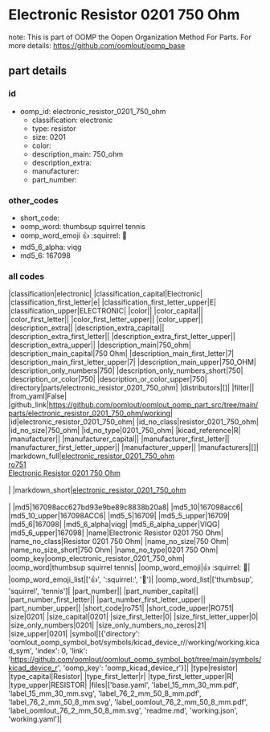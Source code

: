 # Electronic Resistor 0201 750 Ohm  

note: This is part of OOMP the Oopen Organization Method For Parts. For more details: https://github.com/oomlout/oomp_base

##  part details





### id
* oomp_id: electronic_resistor_0201_750_ohm
  * classification: electronic
  * type: resistor
  * size: 0201
  * color: 
  * description_main: 750_ohm
  * description_extra: 
  * manufacturer: 
  * part_number: 

### other_codes
* short_code: 
* oomp_word: thumbsup squirrel tennis
* oomp_word_emoji :thumbsup: :squirrel: :tennis:
* md5_6_alpha: viqg
* md5_6: 167098

### all codes 
|classification|electronic|
|classification_capital|Electronic|
|classification_first_letter|e|
|classification_first_letter_upper|E|
|classification_upper|ELECTRONIC|
|color||
|color_capital||
|color_first_letter||
|color_first_letter_upper||
|color_upper||
|description_extra||
|description_extra_capital||
|description_extra_first_letter||
|description_extra_first_letter_upper||
|description_extra_upper||
|description_main|750_ohm|
|description_main_capital|750 Ohm|
|description_main_first_letter|7|
|description_main_first_letter_upper|7|
|description_main_upper|750_OHM|
|description_only_numbers|750|
|description_only_numbers_short|750|
|description_or_color|750|
|description_or_color_upper|750|
|directory|parts/electronic_resistor_0201_750_ohm|
|distributors|[]|
|filter||
|from_yaml|False|
|github_link|https://github.com/oomlout/oomlout_oomp_part_src/tree/main/parts/electronic_resistor_0201_750_ohm/working|
|id|electronic_resistor_0201_750_ohm|
|id_no_class|resistor_0201_750_ohm|
|id_no_size|750_ohm|
|id_no_type|0201_750_ohm|
|kicad_reference|R|
|manufacturer||
|manufacturer_capital||
|manufacturer_first_letter||
|manufacturer_first_letter_upper||
|manufacturer_upper||
|manufacturers|[]|
|markdown_full|[electronic_resistor_0201_750_ohm](https://github.com/oomlout/oomlout_oomp_part_src/tree/main/parts/electronic_resistor_0201_750_ohm/working)<br>[ro751](https://github.com/oomlout/oomlout_oomp_part_src/tree/main/parts/electronic_resistor_0201_750_ohm/working)<br>[Electronic Resistor 0201 750 Ohm](https://github.com/oomlout/oomlout_oomp_part_src/tree/main/parts/electronic_resistor_0201_750_ohm/working)<br><br>|
|markdown_short|[electronic_resistor_0201_750_ohm](https://github.com/oomlout/oomlout_oomp_part_src/tree/main/parts/electronic_resistor_0201_750_ohm/working)<br><br>|
|md5|167098acc627bd93e9be89c8838b20a8|
|md5_10|167098acc6|
|md5_10_upper|167098ACC6|
|md5_5|16709|
|md5_5_upper|16709|
|md5_6|167098|
|md5_6_alpha|viqg|
|md5_6_alpha_upper|VIQG|
|md5_6_upper|167098|
|name|Electronic Resistor 0201 750 Ohm|
|name_no_class|Resistor 0201 750 Ohm|
|name_no_size|750 Ohm|
|name_no_size_short|750 Ohm|
|name_no_type|0201 750 Ohm|
|oomp_key|oomp_electronic_resistor_0201_750_ohm|
|oomp_word|thumbsup squirrel tennis|
|oomp_word_emoji|:thumbsup: :squirrel: :tennis:|
|oomp_word_emoji_list|[':thumbsup:', ':squirrel:', ':tennis:']|
|oomp_word_list|['thumbsup', 'squirrel', 'tennis']|
|part_number||
|part_number_capital||
|part_number_first_letter||
|part_number_first_letter_upper||
|part_number_upper||
|short_code|ro751|
|short_code_upper|RO751|
|size|0201|
|size_capital|0201|
|size_first_letter|0|
|size_first_letter_upper|0|
|size_only_numbers|0201|
|size_only_numbers_no_zeros|21|
|size_upper|0201|
|symbol|[{'directory': 'oomlout_oomp_symbol_bot/symbols/kicad_device_r//working/working.kicad_sym', 'index': 0, 'link': 'https://github.com/oomlout/oomlout_oomp_symbol_bot/tree/main/symbols/kicad_device_r', 'oomp_key': 'oomp_kicad_device_r'}]|
|type|resistor|
|type_capital|Resistor|
|type_first_letter|r|
|type_first_letter_upper|R|
|type_upper|RESISTOR|
|files|['base.yaml', 'label_15_mm_30_mm.pdf', 'label_15_mm_30_mm.svg', 'label_76_2_mm_50_8_mm.pdf', 'label_76_2_mm_50_8_mm.svg', 'label_oomlout_76_2_mm_50_8_mm.pdf', 'label_oomlout_76_2_mm_50_8_mm.svg', 'readme.md', 'working.json', 'working.yaml']|
